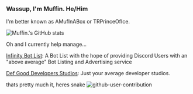 ### Wassup, I'm Muffin. He/Him 

I'm better known as AMufInABox or TRPrinceOfIce. 

![Muffin.'s GitHub stats](https://github-readme-stats.vercel.app/api?username=AMufInABox&count_private=true)

Oh and I currently help manage...

[Infinity Bot List](https://botlist.site): A Bot List with the hope of providing Discord Users with an "above average" Bot Listing and Advertising service
 
[Def Good Developers Studios](https://github.com/DGD-Studio): Just your average developer studios.

 thats pretty much it, heres snake
![github-user-contribution](https://user-images.githubusercontent.com/74741218/159734859-b840ee98-425f-421f-b990-bbffaeef87f8.svg)


<!-- 
**AMufInABox/amufinabox** is a ✨ _special_ ✨ repository because its `README.md` (this file) appears on your GitHub profile.

Here are some ideas to get you started:

- 🔭 I’m currently working on ...
- 🌱 I’m currently learning ...
- 👯 I’m looking to collaborate on ...
- 🤔 I’m looking for help with ...
- 💬 Ask me about ...
- 📫 How to reach me: ...
- 😄 Pronouns: ...
- ⚡ Fun fact: ...
-->
